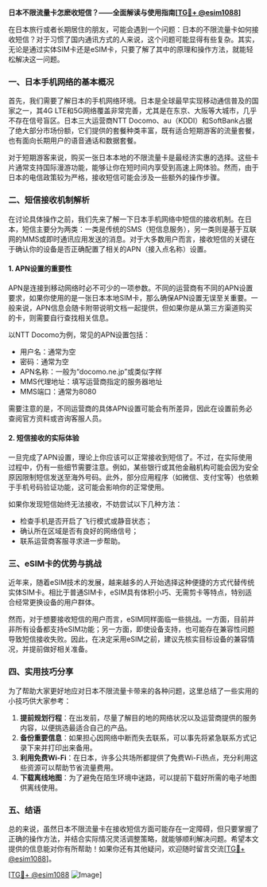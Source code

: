 **日本不限流量卡怎麽收短信？——全面解读与使用指南[[TG💪+ @esim1088](https://t.me/s/esim1088)]**

在日本旅行或者长期居住的朋友，可能会遇到一个问题：日本的不限流量卡如何接收短信？对于习惯了国内通讯方式的人来说，这个问题可能显得有些复杂。其实，无论是通过实体SIM卡还是eSIM卡，只要了解了其中的原理和操作方法，就能轻松解决这一问题。

### 一、日本手机网络的基本概况

首先，我们需要了解日本的手机网络环境。日本是全球最早实现移动通信普及的国家之一，其4G LTE和5G网络覆盖非常完善，尤其是在东京、大阪等大城市，几乎不存在信号盲区。日本三大运营商NTT Docomo、au（KDDI）和SoftBank占据了绝大部分市场份额，它们提供的套餐种类丰富，既有适合短期游客的流量套餐，也有面向长期用户的语音通话和数据套餐。

对于短期游客来说，购买一张日本本地的不限流量卡是最经济实惠的选择。这些卡片通常支持国际漫游功能，能够让你在短时间内享受到高速上网体验。然而，由于日本的电信政策较为严格，接收短信可能会涉及一些额外的操作步骤。

### 二、短信接收机制解析

在讨论具体操作之前，我们先来了解一下日本手机网络中短信的接收机制。在日本，短信主要分为两类：一类是传统的SMS（短信息服务），另一类则是基于互联网的MMS或即时通讯应用发送的消息。对于大多数用户而言，接收短信的关键在于确认你的设备是否正确配置了相关的APN（接入点名称）设置。

#### 1. APN设置的重要性

APN是连接到移动网络时必不可少的一项参数。不同的运营商有不同的APN设置要求，如果你使用的是一张日本本地SIM卡，那么确保APN设置无误至关重要。一般来说，APN信息会随卡附带说明文档一起提供，但如果你是从第三方渠道购买的卡，则需要自行查找相关信息。

以NTT Docomo为例，常见的APN设置包括：
- 用户名：通常为空
- 密码：通常为空
- APN名称：一般为“docomo.ne.jp”或类似字样
- MMS代理地址：填写运营商指定的服务器地址
- MMS端口：通常为8080

需要注意的是，不同运营商的具体APN设置可能会有所差异，因此在设置前务必查阅官方资料或咨询客服人员。

#### 2. 短信接收的实际体验

一旦完成了APN设置，理论上你应该可以正常接收到短信了。不过，在实际使用过程中，仍有一些细节需要注意。例如，某些银行或其他金融机构可能会因为安全原因限制短信发送至海外号码。此外，部分应用程序（如微信、支付宝等）也依赖于手机号码验证功能，这可能会影响你的正常使用。

如果你发现短信始终无法接收，不妨尝试以下几种方法：
- 检查手机是否开启了飞行模式或静音状态；
- 确认所在区域是否有良好的网络信号；
- 联系运营商客服寻求进一步帮助。

### 三、eSIM卡的优势与挑战

近年来，随着eSIM技术的发展，越来越多的人开始选择这种便捷的方式代替传统实体SIM卡。相比于普通SIM卡，eSIM具有体积小巧、无需剪卡等特点，特别适合经常更换设备的用户群体。

然而，对于想要接收短信的用户而言，eSIM同样面临一些挑战。一方面，目前并非所有设备都支持eSIM功能；另一方面，即使设备支持，也可能存在兼容性问题导致短信接收失败。因此，在决定采用eSIM之前，建议先核实目标设备的兼容情况，并提前做好相关准备。

### 四、实用技巧分享

为了帮助大家更好地应对日本不限流量卡带来的各种问题，这里总结了一些实用的小技巧供大家参考：

1. **提前规划行程**：在出发前，尽量了解目的地的网络状况以及运营商提供的服务内容，以便挑选最适合自己的产品。
2. **备份重要信息**：如果担心因网络中断而失去联系，可以事先将紧急联系方式记录下来并打印出来备用。
3. **利用免费Wi-Fi**：在日本，许多公共场所都提供了免费Wi-Fi热点，充分利用这些资源可以帮助节省流量费用。
4. **下载离线地图**：为了避免在陌生环境中迷路，可以提前下载好所需的电子地图供离线使用。

### 五、结语

总的来说，虽然日本不限流量卡在接收短信方面可能存在一定障碍，但只要掌握了正确的操作方法，并结合实际情况灵活调整策略，就能够顺利解决问题。希望本文提供的信息能对你有所帮助！如果你还有其他疑问，欢迎随时留言交流[[TG💪+ @esim1088](https://t.me/s/esim1088)]。

[[TG💪+ @esim1088](https://t.me/s/esim1088) ![Image](https://i.postimg.cc/4NQfJmqS/Snipaste-2025-05-13-00-14-12.png)]